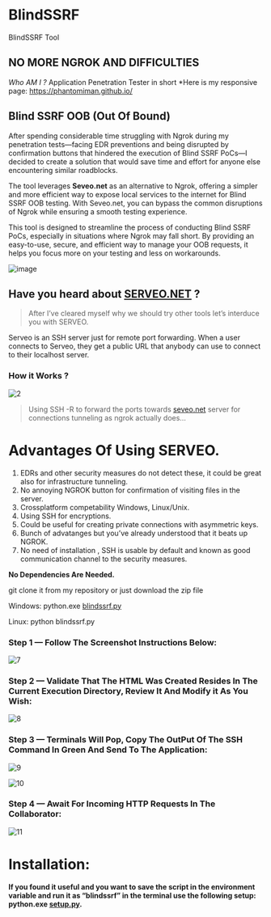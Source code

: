 # BlindSSRF
BlindSSRF Tool

## NO MORE NGROK AND DIFFICULTIES

*Who AM I ?* Application Penetration Tester in short
*Here is my responsive page:
https://phantomiman.github.io/


## Blind SSRF OOB (Out Of Bound)

After spending considerable time struggling with Ngrok during my penetration tests—facing EDR preventions and being disrupted by confirmation buttons that hindered the execution of Blind SSRF PoCs—I decided to create a solution that would save time and effort for anyone else encountering similar roadblocks.

The tool leverages **Seveo.net** as an alternative to Ngrok, offering a simpler and more efficient way to expose local services to the internet for Blind SSRF OOB testing. With Seveo.net, you can bypass the common disruptions of Ngrok while ensuring a smooth testing experience.

This tool is designed to streamline the process of conducting Blind SSRF PoCs, especially in situations where Ngrok may fall short. By providing an easy-to-use, secure, and efficient way to manage your OOB requests, it helps you focus more on your testing and less on workarounds.

![image](https://github.com/user-attachments/assets/1bc7f03e-77a7-43fa-a0ce-7cb5810f5ffd)


## Have you heard about [SERVEO.NET](http://SERVEO.NET) ?

> After I’ve cleared myself why we should try other tools let’s interduce you with SERVEO.
> 

Serveo is an SSH server just for remote port forwarding. When a user connects to Serveo, they get a public URL that anybody can use to connect to their localhost server.

### How it Works ?
![2](https://github.com/user-attachments/assets/7bde9e96-20b4-456c-9487-f22a5e73cda3)



> Using SSH -R to forward the ports towards [seveo.net](http://seveo.net) server for connections tunneling as ngrok actually does…
> 

# **Advantages Of Using SERVEO.**

1. EDRs and other security measures do not detect these, it could be great also for infrastructure tunneling.
2. No annoying NGROK button for confirmation of visiting files in the server.
3. Crossplatform competability Windows, Linux/Unix.
4. Using SSH for encryptions.
5. Could be useful for creating private connections with asymmetric keys.
6. Bunch of advatanges but you’ve already understood that it beats up NGROK.
7. No need of installation , SSH is usable by default and known as good communication channel to the security measures.

**No Dependencies Are Needed.**

git clone it from my repository or just download the zip file

Windows: python.exe [blindssrf.py](http://blindssrf.py) 

Linux: python blindssrf.py

### Step 1 — Follow The Screenshot Instructions Below:

![7](https://github.com/user-attachments/assets/8e05a340-9c71-4e87-836d-9dc234cffec6)

### Step 2 — Validate That The HTML Was Created Resides In The Current Execution Directory, Review It And Modify it As You Wish:

![8](https://github.com/user-attachments/assets/7f527ec2-08c7-4194-9501-6324cc9514c8)


### Step 3 — Terminals Will Pop, Copy The OutPut Of The SSH Command In Green And Send To The Application:
![9](https://github.com/user-attachments/assets/fd4a50a9-6f0a-4e8d-a396-05ca3220731f)

![10](https://github.com/user-attachments/assets/a0871160-b8d9-4d7c-a0ba-f58b1b1fdc17)


### Step 4 — Await For Incoming HTTP Requests In The Collaborator:

![11](https://github.com/user-attachments/assets/6e50d923-9876-4fb1-8bdf-dc4815abbfb0)

# Installation:
**If you found it useful and you want to save the script in the environment variable and run it as “blindssrf” in the terminal use the following setup:**
**python.exe [setup.py](http://setup.py).**
